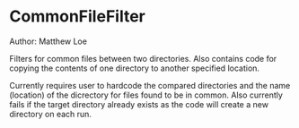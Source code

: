 # CommonFileFilter
Author: Matthew Loe

Filters for common files between two directories.
Also contains code for copying the contents of one directory to another 
specified location.

Currently requires user to hardcode the compared directories and the name
(location) of the dicrectory for files found to be in common.
Also currently fails if the target directory already exists as the code will
create a new directory on each run.
